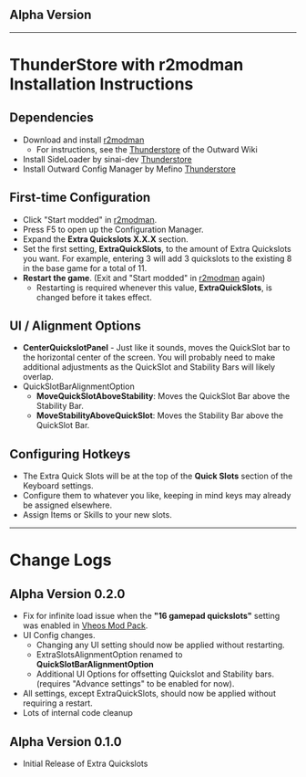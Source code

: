 ## __Alpha Version__
- - - -
  
    
# ThunderStore with r2modman Installation Instructions
## Dependencies
- Download and install [r2modman](https://thunderstore.io/package/ebkr/r2modman/)
  - For instructions, see the [Thunderstore](https://outward.fandom.com/wiki/Installing_Mods#Thunderstore) of the Outward Wiki
- Install SideLoader by sinai-dev [Thunderstore](https://outward.thunderstore.io/package/sinai-dev/SideLoader/)
- Install Outward Config Manager by Mefino [Thunderstore](https://outward.thunderstore.io/package/Mefino/Outward_Config_Manager/)

## First-time Configuration
- Click "Start modded" in [r2modman](https://thunderstore.io/package/ebkr/r2modman/).
- Press F5 to open up the Configuration Manager.
- Expand the __Extra Quickslots X.X.X__ section.
- Set the first setting, __ExtraQuickSlots__, to the amount of Extra Quickslots you want. For example, entering 3 will add 3 quickslots to the existing 8 in the base game for a total of 11.
- __Restart the game__.  (Exit and "Start modded" in [r2modman](https://thunderstore.io/package/ebkr/r2modman/) again)
  - Restarting is required whenever this value, __ExtraQuickSlots__, is changed before it takes effect.

## UI / Alignment Options
- __CenterQuickslotPanel__ - Just like it sounds, moves the QuickSlot bar to the horizontal center of the screen. You will probably need to make additional adjustments as the QuickSlot and Stability Bars will likely overlap.
- QuickSlotBarAlignmentOption
  - __MoveQuickSlotAboveStability__: Moves the QuickSlot Bar above the Stability Bar.
  - __MoveStabilityAboveQuickSlot__: Moves the Stability Bar above the QuickSlot Bar.

## Configuring Hotkeys
- The Extra Quick Slots will be at the top of the __Quick Slots__ section of the Keyboard settings.
- Configure them to whatever you like, keeping in mind keys may already be assigned elsewhere.
- Assign Items or Skills to your new slots.


---


# Change Logs

## Alpha Version 0.2.0
- Fix for infinite load issue when the  __"16 gamepad quickslots"__ setting was enabled in [Vheos Mod Pack](https://github.com/Vheos777/OutwardMods).
- UI Config changes.
  - Changing any UI setting should now be applied without restarting.
  - ExtraSlotsAlignmentOption renamed to __QuickSlotBarAlignmentOption__
  - Additional UI Options for offsetting Quickslot and Stability bars. (requires "Advance settings" to be enabled for now).
- All settings, except ExtraQuickSlots, should now be applied without requiring a restart.
- Lots of internal code cleanup

## Alpha Version 0.1.0
- Initial Release of Extra Quickslots

